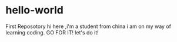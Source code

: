 # hello-world
First Reposotory
hi here ,i'm a student from china i am on my way of learning coding.
GO FOR IT!
let's do it!
